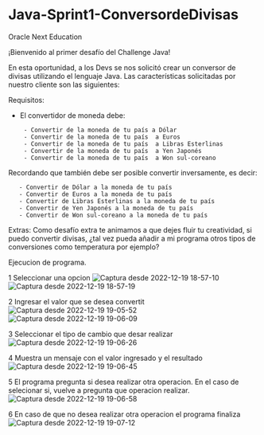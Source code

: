 # Java-Sprint1-ConversordeDivisas

Oracle Next Education 

¡Bienvenido al primer desafío del Challenge Java!

En esta oportunidad, a los Devs se nos solicitó crear un conversor de divisas utilizando el lenguaje Java. Las características solicitadas por nuestro cliente son las siguientes:

Requisitos:
- El convertidor de moneda debe:

       - Convertir de la moneda de tu país a Dólar
       - Convertir de la moneda de tu país  a Euros
       - Convertir de la moneda de tu país  a Libras Esterlinas
       - Convertir de la moneda de tu país  a Yen Japonés
       - Convertir de la moneda de tu país  a Won sul-coreano

Recordando que también debe ser posible convertir inversamente, es decir:

       - Convertir de Dólar a la moneda de tu país
       - Convertir de Euros a la moneda de tu país
       - Convertir de Libras Esterlinas a la moneda de tu país
       - Convertir de Yen Japonés a la moneda de tu país
       - Convertir de Won sul-coreano a la moneda de tu país

Extras:
Como desafío extra te animamos a que dejes fluir tu creatividad, si puedo convertir divisas, ¿tal vez pueda añadir a mi programa otros tipos de conversiones como temperatura por ejemplo?

Ejecucion de programa.

1 Seleccionar una opcion
![Captura desde 2022-12-19 18-57-10](https://user-images.githubusercontent.com/54158037/208535681-9463f40b-e08f-41b4-9d05-77d1fc1dec05.png)
![Captura desde 2022-12-19 18-57-19](https://user-images.githubusercontent.com/54158037/208535687-0793f532-4543-4068-b6c8-1693124719e1.png)

2 Ingresar el valor que se desea convertit
![Captura desde 2022-12-19 19-05-52](https://user-images.githubusercontent.com/54158037/208535692-6d4b4cb7-988e-48e8-9946-73b7be29cf50.png)
![Captura desde 2022-12-19 19-06-09](https://user-images.githubusercontent.com/54158037/208535697-6a43e1e1-c99e-44a3-a523-8e8cea4c63b3.png)

3 Seleccionar el tipo de cambio que desar realizar
![Captura desde 2022-12-19 19-06-26](https://user-images.githubusercontent.com/54158037/208535705-4e65bd40-eb06-4d26-a63c-0084a535f13e.png)

4 Muestra un mensaje con el valor ingresado y el resultado
![Captura desde 2022-12-19 19-06-45](https://user-images.githubusercontent.com/54158037/208535713-c62fad2c-5bd5-4859-b126-ef62e6d58269.png)

5 El programa pregunta si desea realizar otra operacion. En el caso de selecionar si, vuelve a pregunta que operacion realizar.
![Captura desde 2022-12-19 19-06-58](https://user-images.githubusercontent.com/54158037/208535719-85a627a3-98a3-456f-8f79-df4bd8be14d4.png)

6 En caso de que no desea realizar otra operacion el programa finaliza 
![Captura desde 2022-12-19 19-07-12](https://user-images.githubusercontent.com/54158037/208535726-ae71ffd1-de0b-4962-9455-e6c8eb1e1128.png)
